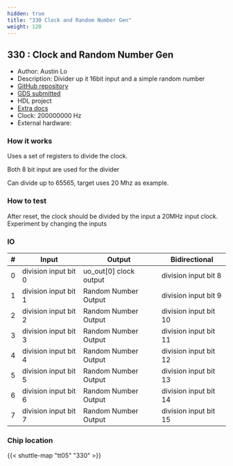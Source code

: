 ```yaml
---
hidden: true
title: "330 Clock and Random Number Gen"
weight: 120
---
```


## 330 : Clock and Random Number Gen

* Author: Austin Lo
* Description: Divider up it 16bit input and a simple random number
* [GitHub repository](https://github.com/lolo0827/tapeout-v2)
* [GDS submitted](https://github.com/lolo0827/tapeout-v2/actions/runs/6675688857)
* HDL project
* [Extra docs]()
* Clock: 200000000 Hz
* External hardware: 



### How it works

Uses a set of registers to divide the clock.

Both 8 bit input are used for the divider

Can divide up to 65565, target uses 20 Mhz as example.


### How to test

After reset, the clock should be divided by the input a 20MHz input clock.
Experiment by changing the inputs


### IO

| # | Input        | Output       | Bidirectional      |
|---|--------------|--------------| -------------------|
| 0 | division input bit 0  | uo_out[0] clock output | division input bit 8 |
| 1 | division input bit 1  | Random Number Output | division input bit 9 |
| 2 | division input bit 2  | Random Number Output | division input bit 10 |
| 3 | division input bit 3  | Random Number Output | division input bit 11 |
| 4 | division input bit 4  | Random Number Output | division input bit 12 |
| 5 | division input bit 5  | Random Number Output | division input bit 13 |
| 6 | division input bit 6  | Random Number Output | division input bit 14 |
| 7 | division input bit 7  | Random Number Output | division input bit 15 |

### Chip location

{{< shuttle-map "tt05" "330" >}}
